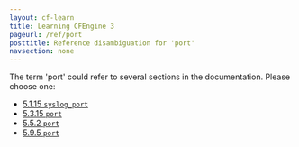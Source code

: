 ```yaml
---
layout: cf-learn
title: Learning CFEngine 3
pageurl: /ref/port
posttitle: Reference disambiguation for 'port'
navsection: none
---
```


The term 'port' could refer to several sections in the documentation. Please choose one:

- [5\.1\.15 <code>syslog\_port</code>](https://cfengine.com/manuals/cf3-reference.html#syslog_port-in-common)
- [5\.3\.15 <code>port</code>](https://cfengine.com/manuals/cf3-reference.html#port-in-server)
- [5\.5\.2 <code>port</code>](https://cfengine.com/manuals/cf3-reference.html#port-in-runagent)
- [5\.9\.5 <code>port</code>](https://cfengine.com/manuals/cf3-reference.html#port-in-hub)
